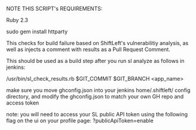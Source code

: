 NOTE THIS SCRIPT's REQUIREMENTS:

Ruby 2.3

sudo gem install httparty



This checks for build failure based on ShiftLeft's vulnerabilitiy analysis, as well as injects a comment with results as a Pull Request Comment.

This should be used as a build step after you run sl analyze as follows in jenkins:

/usr/bin/sl_check_results.rb $GIT_COMMIT $GIT_BRANCH  <app_name>

make sure you move ghconfig.json  into your jenkins home/.shiftleft/  config directory, and modify the ghconfig.json to match your own GH repo and access token

note: you will need to access your SL public API token using the following flag on the ui on your profile page: ?publicApiToken=enable
